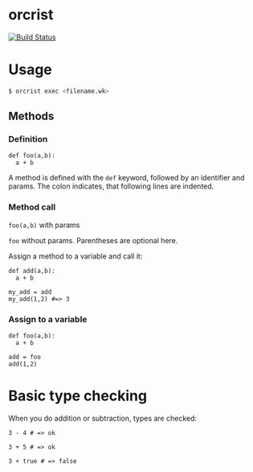 orcrist
======

[![Build
Status](https://travis-ci.org/schultyy/orcrist.svg?branch=master)](https://travis-ci.org/schultyy/orcrist)

# Usage

```bash
$ orcrist exec <filename.wk>
```

## Methods

### Definition

```
def foo(a,b):
  a + b
```
A method is defined with the `def` keyword, followed by an identifier and params. The colon indicates, that following lines are indented.


### Method call

`foo(a,b)` with params

`foo` without params. Parentheses are optional here.

Assign a method to a variable and call it:

```
def add(a,b):
  a + b

my_add = add
my_add(1,2) #=> 3
```

### Assign to a variable

```
def foo(a,b):
  a + b

add = foo
add(1,2)
```

# Basic type checking

When you do addition or subtraction, types are checked:

`3 - 4 # => ok`

`3 + 5 # => ok`

`3 + true # => false`
